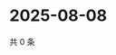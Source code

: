 # 2025-08-08

共 0 条

<!-- BEGIN ZHIHUQUESTIONS -->
<!-- 最后更新时间 Fri Aug 08 2025 09:01:46 GMT+0800 (China Standard Time) -->

<!-- END ZHIHUQUESTIONS -->
